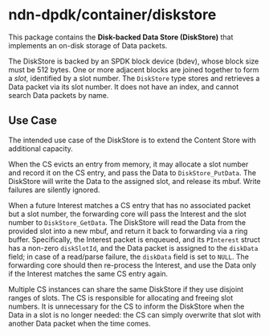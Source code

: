 # ndn-dpdk/container/diskstore

This package contains the **Disk-backed Data Store (DiskStore)** that implements an on-disk storage of Data packets.

The DiskStore is backed by an SPDK block device (bdev), whose block size must be 512 bytes.
One or more adjacent blocks are joined together to form a *slot*, identified by a slot number.
The `DiskStore` type stores and retrieves a Data packet via its slot number.
It does not have an index, and cannot search Data packets by name.

## Use Case

The intended use case of the DiskStore is to extend the Content Store with additional capacity.

When the CS evicts an entry from memory, it may allocate a slot number and record it on the CS entry, and pass the Data to `DiskStore_PutData`.
The DiskStore will write the Data to the assigned slot, and release its mbuf.
Write failures are silently ignored.

When a future Interest matches a CS entry that has no associated packet but a slot number, the forwarding core will pass the Interest and the slot number to `DiskStore_GetData`.
The DiskStore will read the Data from the provided slot into a new mbuf, and return it back to forwarding via a ring buffer.
Specifically, the Interest packet is enqueued, and its `PInterest` struct has a non-zero `diskSlotId`, and the Data packet is assigned to the `diskData` field; in case of a read/parse failure, the `diskData` field is set to `NULL`.
The forwarding core should then re-process the Interest, and use the Data only if the Interest matches the same CS entry again.

Multiple CS instances can share the same DiskStore if they use disjoint ranges of slots.
The CS is responsible for allocating and freeing slot numbers.
It is unnecessary for the CS to inform the DiskStore when the Data in a slot is no longer needed: the CS can simply overwrite that slot with another Data packet when the time comes.
